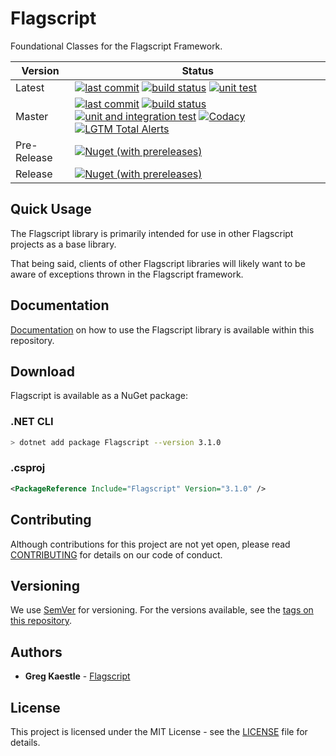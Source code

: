 # Flagscript

Foundational Classes for the Flagscript Framework.

| Version | Status |
| --- | --- |
| Latest | [![last commit](https://img.shields.io/github/last-commit/flagscript/Flagscript.svg?logo=github)](https://github.com/flagscript/Flagscript) [![build status](https://img.shields.io/appveyor/ci/Flagscript/flagscript.svg?logo=appveyor)](https://ci.appveyor.com/project/Flagscript/flagscript) [![unit test](https://img.shields.io/appveyor/tests/Flagscript/flagscript.svg?label=unit%20tests&logo=appveyor)](https://ci.appveyor.com/project/Flagscript/flagscript) |
| Master | [![last commit](https://img.shields.io/github/last-commit/flagscript/Flagscript/master.svg?logo=github)](https://github.com/flagscript/Flagscript) [![build status](https://img.shields.io/appveyor/ci/Flagscript/flagscript/master.svg?logo=appveyor)](https://ci.appveyor.com/project/Flagscript/flagscript) [![unit and integration  test](https://img.shields.io/appveyor/tests/Flagscript/flagscript/master.svg?label=unit/integration%20tests&logo=appveyor)](https://ci.appveyor.com/project/Flagscript/flagscript) [![Codacy](https://img.shields.io/codacy/grade/096a3c8d327e4e168bea4e3ebf06d402.svg?logo=codacy)](https://app.codacy.com/project/flagscript/Flagscript/dashboard) [![LGTM Total Alerts](https://img.shields.io/lgtm/alerts/g/flagscript/Flagscript.svg?logo=lgtm&logoWidth=18)](https://lgtm.com/projects/g/flagscript/Flagscript/alerts/) |
| Pre-Release | [![Nuget (with prereleases)](https://img.shields.io/nuget/vpre/Flagscript.svg?logo=nuget)](https://www.nuget.org/packages/Flagscript) |
| Release | [![Nuget (with prereleases)](https://img.shields.io/nuget/v/Flagscript.svg?logo=nuget)](https://www.nuget.org/packages/Flagscript) |

## Quick Usage

The Flagscript library is primarily intended for use in other Flagscript projects as a base library.

That being said, clients of other Flagscript libraries will likely want to be aware of exceptions thrown in the Flagscript framework.

## Documentation

[Documentation](./documentation/DOCUMENTATION.md) on how to use the Flagscript library is available within this repository. 

## Download

Flagscript is available as a NuGet package:

### .NET CLI

```bash
> dotnet add package Flagscript --version 3.1.0
```

###  .csproj

```xml
<PackageReference Include="Flagscript" Version="3.1.0" />
```

## Contributing

Although contributions for this project are not yet open, please read 
[CONTRIBUTING](https://github.com/flagscript/Flagscript/blob/master/CONTRIBUTING.md) 
for details on our code of conduct.

## Versioning

We use [SemVer](http://semver.org/) for versioning. For the versions available, see 
the [tags on this repository](https://github.com/flagscript/Flagscript/releases). 

## Authors

* **Greg Kaestle** - [Flagscript](https://flagscript.technology)

## License

This project is licensed under the MIT License - see the [LICENSE](https://github.com/flagscript/Flagscript/blob/master/LICENSE.md) file for details.
